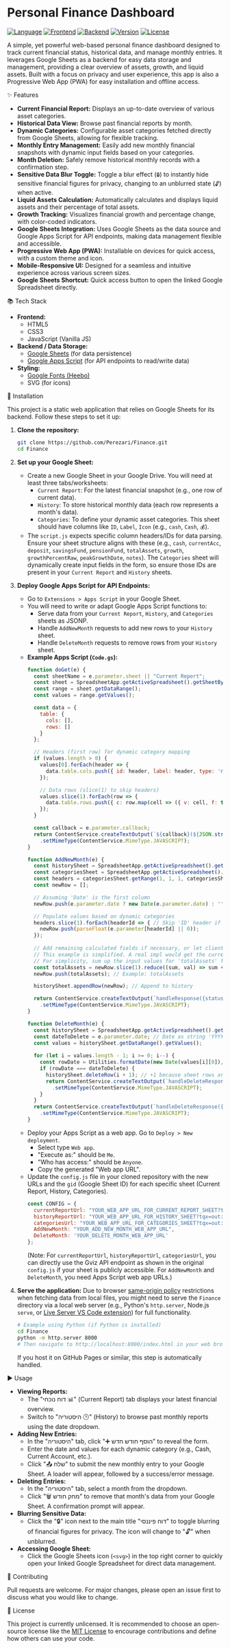 # Personal Finance Dashboard

[![Language](https://img.shields.io/badge/language-JavaScript-yellow.svg)](https://developer.mozilla.org/en-US/docs/Web/JavaScript)
[![Frontend](https://img.shields.io/badge/frontend-HTML5%20%7C%20CSS3-orange.svg)](https://developer.mozilla.org/en-US/docs/Web/HTML)
[![Backend](https://img.shields.io/badge/backend-Google%20Sheets%20%2F%20Apps%20Script-blue.svg)](https://developers.google.com/apps-script)
[![Version](https://img.shields.io/badge/version-1.5.0-blue.svg)](https://github.com/Perezari/Finance/releases)
[![License](https://img.shields.io/badge/license-Unlicensed-lightgrey.svg)](https://choosealicense.com/no-permission/)

A simple, yet powerful web-based personal finance dashboard designed to track current financial status, historical data, and manage monthly entries. It leverages Google Sheets as a backend for easy data storage and management, providing a clear overview of assets, growth, and liquid assets. Built with a focus on privacy and user experience, this app is also a Progressive Web App (PWA) for easy installation and offline access.

✨ Features

*   **Current Financial Report:** Displays an up-to-date overview of various asset categories.
*   **Historical Data View:** Browse past financial reports by month.
*   **Dynamic Categories:** Configurable asset categories fetched directly from Google Sheets, allowing for flexible tracking.
*   **Monthly Entry Management:** Easily add new monthly financial snapshots with dynamic input fields based on your categories.
*   **Month Deletion:** Safely remove historical monthly records with a confirmation step.
*   **Sensitive Data Blur Toggle:** Toggle a blur effect (`🔒`) to instantly hide sensitive financial figures for privacy, changing to an unblurred state (`🔓`) when active.
*   **Liquid Assets Calculation:** Automatically calculates and displays liquid assets and their percentage of total assets.
*   **Growth Tracking:** Visualizes financial growth and percentage change, with color-coded indicators.
*   **Google Sheets Integration:** Uses Google Sheets as the data source and Google Apps Script for API endpoints, making data management flexible and accessible.
*   **Progressive Web App (PWA):** Installable on devices for quick access, with a custom theme and icon.
*   **Mobile-Responsive UI:** Designed for a seamless and intuitive experience across various screen sizes.
*   **Google Sheets Shortcut:** Quick access button to open the linked Google Spreadsheet directly.

📚 Tech Stack

*   **Frontend:**
    *   HTML5
    *   CSS3
    *   JavaScript (Vanilla JS)
*   **Backend / Data Storage:**
    *   [Google Sheets](https://docs.google.com/spreadsheets/) (for data persistence)
    *   [Google Apps Script](https://developers.google.com/apps-script) (for API endpoints to read/write data)
*   **Styling:**
    *   [Google Fonts (Heebo)](https://fonts.google.com/specimen/Heebo)
    *   SVG (for icons)

🚀 Installation

This project is a static web application that relies on Google Sheets for its backend. Follow these steps to set it up:

1.  **Clone the repository:**
    ```bash
    git clone https://github.com/Perezari/Finance.git
    cd Finance
    ```
2.  **Set up your Google Sheet:**
    *   Create a new Google Sheet in your Google Drive. You will need at least three tabs/worksheets:
        *   `Current Report`: For the latest financial snapshot (e.g., one row of current data).
        *   `History`: To store historical monthly data (each row represents a month's data).
        *   `Categories`: To define your dynamic asset categories. This sheet should have columns like `ID`, `Label`, `Icon` (e.g., `cash`, `Cash`, `💰`).
    *   The `script.js` expects specific column headers/IDs for data parsing. Ensure your sheet structure aligns with these (e.g., `cash`, `currentAcc`, `deposit`, `savingsFund`, `pensionFund`, `totalAssets`, `growth`, `growthPercentRaw`, `peakGrowthDate`, `notes`). The `Categories` sheet will dynamically create input fields in the form, so ensure those IDs are present in your `Current Report` and `History` sheets.

3.  **Deploy Google Apps Script for API Endpoints:**
    *   Go to `Extensions > Apps Script` in your Google Sheet.
    *   You will need to write or adapt Google Apps Script functions to:
        *   Serve data from your `Current Report`, `History`, and `Categories` sheets as JSONP.
        *   Handle `AddNewMonth` requests to add new rows to your `History` sheet.
        *   Handle `DeleteMonth` requests to remove rows from your `History` sheet.
    *   **Example Apps Script (`Code.gs`):**
        ```javascript
        function doGet(e) {
          const sheetName = e.parameter.sheet || "Current Report";
          const sheet = SpreadsheetApp.getActiveSpreadsheet().getSheetByName(sheetName);
          const range = sheet.getDataRange();
          const values = range.getValues();

          const data = {
            table: {
              cols: [],
              rows: []
            }
          };

          // Headers (first row) for dynamic category mapping
          if (values.length > 0) {
            values[0].forEach(header => {
              data.table.cols.push({ id: header, label: header, type: 'number' }); // Adjust type as needed
            });

            // Data rows (slice(1) to skip headers)
            values.slice(1).forEach(row => {
              data.table.rows.push({ c: row.map(cell => ({ v: cell, f: typeof cell === 'object' && cell.getDisplayValue ? cell.getDisplayValue() : cell })) });
            });
          }

          const callback = e.parameter.callback;
          return ContentService.createTextOutput(`${callback}(${JSON.stringify(data)})`)
            .setMimeType(ContentService.MimeType.JAVASCRIPT);
        }

        function AddNewMonth(e) {
          const historySheet = SpreadsheetApp.getActiveSpreadsheet().getSheetByName("History");
          const categoriesSheet = SpreadsheetApp.getActiveSpreadsheet().getSheetByName("Categories");
          const headers = categoriesSheet.getRange(1, 1, 1, categoriesSheet.getLastColumn()).getValues()[0]; // Get category IDs
          const newRow = [];

          // Assuming 'Date' is the first column
          newRow.push(e.parameter.date ? new Date(e.parameter.date) : ''); // Parse date string to Date object

          // Populate values based on dynamic categories
          headers.slice(1).forEach(headerId => { // Skip 'ID' header if present in categories, adjust indexing
            newRow.push(parseFloat(e.parameter[headerId] || 0));
          });
          
          // Add remaining calculated fields if necessary, or let client-side handle
          // This example is simplified. A real impl would get the current/previous month total assets etc.
          // For simplicity, sum up the input values for 'totalAssets' for now
          const totalAssets = newRow.slice(1).reduce((sum, val) => sum + val, 0); 
          newRow.push(totalAssets); // Example: totalAssets

          historySheet.appendRow(newRow); // Append to history

          return ContentService.createTextOutput(`handleResponse({status: "success", message: "Month added successfully!"})`)
            .setMimeType(ContentService.MimeType.JAVASCRIPT);
        }

        function DeleteMonth(e) {
          const historySheet = SpreadsheetApp.getActiveSpreadsheet().getSheetByName("History");
          const dateToDelete = e.parameter.date; // Date as string 'YYYY-MM-DD'
          const values = historySheet.getDataRange().getValues();
          
          for (let i = values.length - 1; i >= 0; i--) {
            const rowDate = Utilities.formatDate(new Date(values[i][0]), SpreadsheetApp.getActiveSpreadsheet().getSpreadsheetTimeZone(), "yyyy-MM-dd");
            if (rowDate === dateToDelete) {
              historySheet.deleteRow(i + 1); // +1 because sheet rows are 1-indexed
              return ContentService.createTextOutput(`handleDeleteResponse({status: "success", message: "Month deleted successfully!"})`)
                .setMimeType(ContentService.MimeType.JAVASCRIPT);
            }
          }
          return ContentService.createTextOutput(`handleDeleteResponse({status: "error", message: "Date not found."})`)
            .setMimeType(ContentService.MimeType.JAVASCRIPT);
        }
        ```
    *   Deploy your Apps Script as a web app. Go to `Deploy > New deployment`.
        *   Select type `Web app`.
        *   "Execute as:" should be `Me`.
        *   "Who has access:" should be `Anyone`.
        *   Copy the generated "Web app URL".
    *   Update the `config.js` file in your cloned repository with the new URLs and the `gid` (Google Sheet ID) for each specific sheet (Current Report, History, Categories).
        ```javascript
        const CONFIG = {
          currentReportUrl: "YOUR_WEB_APP_URL_FOR_CURRENT_REPORT_SHEET?tqx=out:jsonp&gid=YOUR_GID_FOR_CURRENT_REPORT",
          historyReportUrl: "YOUR_WEB_APP_URL_FOR_HISTORY_SHEET?tqx=out:jsonp&gid=YOUR_GID_FOR_HISTORY",
          categoriesUrl: "YOUR_WEB_APP_URL_FOR_CATEGORIES_SHEET?tqx=out:jsonp&gid=YOUR_GID_FOR_CATEGORIES",
          AddNewMonth: "YOUR_ADD_NEW_MONTH_WEB_APP_URL",
          DeleteMonth: 'YOUR_DELETE_MONTH_WEB_APP_URL'
        };
        ```
        (Note: For `currentReportUrl`, `historyReportUrl`, `categoriesUrl`, you can directly use the Gviz API endpoint as shown in the original `config.js` if your sheet is publicly accessible. For `AddNewMonth` and `DeleteMonth`, you need Apps Script web app URLs.)

4.  **Serve the application:**
    Due to browser [same-origin policy](https://developer.mozilla.org/en-US/docs/Web/Security/Same-origin_policy) restrictions when fetching data from local files, you might need to serve the `Finance` directory via a local web server (e.g., Python's `http.server`, Node.js `serve`, or [Live Server VS Code extension](https://marketplace.visualstudio.com/items?itemName=ritwickdey.LiveServer)) for full functionality.

    ```bash
    # Example using Python (if Python is installed)
    cd Finance
    python -m http.server 8000
    # Then navigate to http://localhost:8000/index.html in your web browser.
    ```
    If you host it on GitHub Pages or similar, this step is automatically handled.

▶️ Usage

*   **Viewing Reports:**
    *   The "דוח נוכחי 📊" (Current Report) tab displays your latest financial overview.
    *   Switch to "היסטוריה 🕒" (History) to browse past monthly reports using the date dropdown.
*   **Adding New Entries:**
    *   In the "היסטוריה" tab, click "➕ הוסף חודש חדש" to reveal the form.
    *   Enter the date and values for each dynamic category (e.g., Cash, Current Account, etc.).
    *   Click "📤 שלח" to submit the new monthly entry to your Google Sheet. A loader will appear, followed by a success/error message.
*   **Deleting Entries:**
    *   In the "היסטוריה" tab, select a month from the dropdown.
    *   Click "🗑️ מחק חודש" to remove that month's data from your Google Sheet. A confirmation prompt will appear.
*   **Blurring Sensitive Data:**
    *   Click the "🔒" icon next to the main title "דוח פיננסי" to toggle blurring of financial figures for privacy. The icon will change to "🔓" when unblurred.
*   **Accessing Google Sheet:**
    *   Click the Google Sheets icon (`<svg>`) in the top right corner to quickly open your linked Google Spreadsheet for direct data management.

🤝 Contributing

Pull requests are welcome. For major changes, please open an issue first to discuss what you would like to change.

📝 License

This project is currently unlicensed. It is recommended to choose an open-source license like the [MIT License](https://opensource.org/licenses/MIT) to encourage contributions and define how others can use your code.